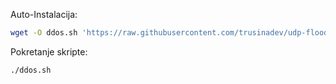Auto-Instalacija:
```bash
wget -O ddos.sh 'https://raw.githubusercontent.com/trusinadev/udp-flood/master/setup.sh' && chmod +x ddos.sh && ./ddos.sh
```
Pokretanje skripte:
```bash
./ddos.sh
```
